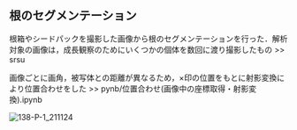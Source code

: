 ## 根のセグメンテーション

根箱やシードパックを撮影した画像から根のセグメンテーションを行った．解析対象の画像は，成長観察のためにいくつかの個体を数回に渡り撮影したもの >> srsu

画像ごとに画角，被写体との距離が異なるため，×印の位置をもとに射影変換により位置合わせをした >> pynb/位置合わせ(画像中の座標取得・射影変換).ipynb

![138-P-1_211124](https://user-images.githubusercontent.com/51512765/156523396-3497deec-07c6-449a-b543-686be297dc40.png)


